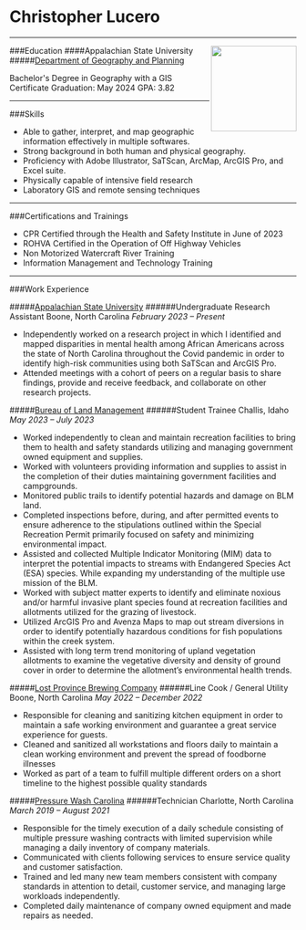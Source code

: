 Christopher Lucero
=========
_____
###Education
<img src= "https://upload.wikimedia.org/wikipedia/commons/thumb/a/a9/Appalachian_State_Mountaineers_logo.svg/1200px-Appalachian_State_Mountaineers_logo.svg.png" align = right width = 150 />
####Appalachian State University 
#####[Department of Geography and Planning](https://geo.appstate.edu/)


Bachelor's Degree in Geography with a GIS Certificate
Graduation: May 2024 
GPA: 3.82


_________

###Skills
- Able to gather, interpret, and map geographic information effectively in multiple softwares. 
- Strong background in both human and physical geography. 
- Proficiency with Adobe Illustrator, SaTScan, ArcMap, ArcGIS Pro, and Excel suite. 
- Physically capable of intensive field research 
- Laboratory GIS and remote sensing techniques
_____
###Certifications and Trainings
- CPR Certified through the Health and Safety Institute in June of 2023
- ROHVA Certified in the Operation of Off Highway Vehicles
- Non Motorized Watercraft River Training
- Information Management and Technology Training

______
###Work Experience

#####[Appalachian State University](https://research.appstate.edu/)
######Undergraduate Research Assistant
Boone, North Carolina
_February 2023 – Present_
-  Independently worked on a research project in which I identified and mapped disparities in mental health among African Americans across the state of North Carolina throughout the Covid pandemic in order to identify high-risk communities using both SaTScan and ArcGIS Pro. 
- Attended meetings with a cohort of peers on a regular basis to share findings, provide and receive feedback, and collaborate on other research projects.

#####[Bureau of Land Management](https://www.blm.gov/)
######Student Trainee
Challis, Idaho
_May 2023 – July 2023_
- Worked independently to clean and maintain recreation facilities to bring them to health and safety standards utilizing and managing government owned equipment and supplies.
- Worked with volunteers providing information and supplies to assist in the completion of their duties maintaining government facilities and campgrounds.
- Monitored public trails to identify potential hazards and damage on BLM land.
- Completed inspections before, during, and after permitted events to ensure adherence to the stipulations outlined within the Special Recreation Permit primarily focused on safety and minimizing environmental impact.
- Assisted and collected Multiple Indicator Monitoring (MIM) data to interpret the potential impacts to streams with Endangered Species Act (ESA) species.  While expanding my understanding of the multiple use mission of the BLM.
- Worked with subject matter experts to identify and eliminate noxious and/or harmful invasive plant species found at recreation facilities and allotments utilized for the grazing of livestock. 
- Utilized ArcGIS Pro and Avenza Maps to map out stream diversions in order to identify potentially hazardous conditions for fish populations within the creek system.  
- Assisted with long term trend monitoring of upland vegetation allotments to examine the vegetative diversity and density of ground cover in order to determine the allotment’s environmental health trends.

#####[Lost Province Brewing Company](https://www.lostprovince.com/)
######Line Cook / General Utility
Boone, North Carolina
_May 2022 – December 2022_
- Responsible for cleaning and sanitizing kitchen equipment in order to maintain a safe working environment and guarantee a great service experience for guests.
- Cleaned and sanitized all workstations and floors daily to maintain a clean working environment and prevent the spread of foodborne illnesses
- Worked as part of a team to fulfill multiple different orders on a short timeline to the highest possible quality standards

#####[Pressure Wash Carolina](https://pressurewashcarolina.com/)
######Technician
Charlotte, North Carolina
_March 2019 – August 2021_
- Responsible for the timely execution of a daily schedule consisting of multiple pressure washing contracts with limited supervision while managing a daily inventory of company materials.
- Communicated with clients following services to ensure service quality and customer satisfaction.
- Trained and led many new team members consistent with company standards in attention to detail, customer service, and managing large workloads independently.
- Completed daily maintenance of company owned equipment and made repairs as needed.


